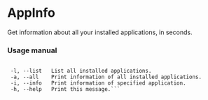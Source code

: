 # AppInfo
Get information about all your installed applications, in seconds.

### Usage manual
````Usage: python AppInfo.py -h

 -l, --list   List all installed applications.
 -a, --all    Print information of all installed applications.
 -i, --info   Print information of specified application.
 -h, --help   Print this message.```
